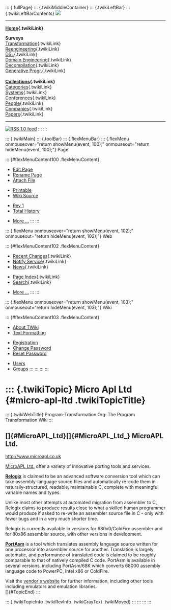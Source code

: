 ::: {.fullPage}
::: {.twikiMiddleContainer}
::: {.twikiLeftBar}
::: {.twikiLeftBarContents}
![](../pub/transformation.gif)

------------------------------------------------------------------------

**[Home](WebHome){.twikiLink}**

**Surveys**\
[Transformation](ProgramTransformation){.twikiLink}\
[Reengineering](ReengineeringWiki){.twikiLink}\
[DSL](DomainSpecificLanguages){.twikiLink}\
[Domain Engineering](DomainEngineering){.twikiLink}\
[Decompilation](DeCompilation){.twikiLink}\
[Generative Progr.](GenerativeProgrammingWiki){.twikiLink}\
\
**[Collections](CategoryCollection){.twikiLink}**\
[Categories](CategoryCategory){.twikiLink}\
[Systems](TransformationSystems){.twikiLink}\
[Conferences](TransformationConferences){.twikiLink}\
[People](TransformationPeople){.twikiLink}\
[Companies](TransformationCompanies){.twikiLink}\
[Papers](CategoryPaper){.twikiLink}

------------------------------------------------------------------------

[![](../pub/rss.gif "RSS 1.0 feed")](WebRss@skin=rss)
:::
:::

::: {.twikiMain}
::: {.toolBar}
::: {.flexMenuBar}
::: {.flexMenu onmouseover="return showMenu(event, 100);" onmouseout="return hideMenu(event, 100);"}
Page

::: {#flexMenuContent100 .flexMenuContent}
-   [Edit
    Page](http://www.program-transformation.org/edit/Transform/MicroAplLtd?t=1536826517)
-   [Rename
    Page](http://www.program-transformation.org/rename/Transform/MicroAplLtd)
-   [Attach
    File](http://www.program-transformation.org/attach/Transform/MicroAplLtd)

<!-- -->

-   [Printable](http://www.program-transformation.org/view/Transform/MicroAplLtd?skin=print.pattern)
-   [Wiki
    Source](http://www.program-transformation.org/view/Transform/MicroAplLtd?skin=text&raw=on&contenttype=text/plain)

<!-- -->

-   [Rev
    1](http://www.program-transformation.org/view/Transform/MicroAplLtd?rev=1.1)
-   [Total
    History](http://www.program-transformation.org/rdiff/Transform/MicroAplLtd)

<!-- -->

-   [More
    \...](http://www.program-transformation.org/oops/Transform/MicroAplLtd?template=oopsmore&param1=1.1&param2=1.1)
:::
:::

::: {.flexMenu onmouseover="return showMenu(event, 102);" onmouseout="return hideMenu(event, 102);"}
Web

::: {#flexMenuContent102 .flexMenuContent}
-   [Recent Changes](WebChanges){.twikiLink}
-   [Notify Service](WebNotify){.twikiLink}
-   [News](WebNews){.twikiLink}

<!-- -->

-   [Page Index](WebIndex){.twikiLink}
-   [Search](WebSearch){.twikiLink}

<!-- -->

-   [More
    \...](http://www.program-transformation.org/oops/Transform/MicroAplLtd?template=oopsmore&param1=1.1&param2=1.1)
:::
:::

::: {.flexMenu onmouseover="return showMenu(event, 103);" onmouseout="return hideMenu(event, 103);"}
Wiki

::: {#flexMenuContent103 .flexMenuContent}
-   [About
    TWiki](http://www.program-transformation.org/view/TWiki/WebHome)
-   [Text
    Formatting](http://www.program-transformation.org/view/TWiki/TextFormattingRules)

<!-- -->

-   [Registration](http://www.program-transformation.org/view/TWiki/TWikiRegistration)
-   [Change
    Password](http://www.program-transformation.org/view/TWiki/ChangePassword)
-   [Reset
    Password](http://www.program-transformation.org/view/TWiki/ResetPassword)

<!-- -->

-   [Users](http://www.program-transformation.org/view/Main/TWikiUsers)
-   [Groups](http://www.program-transformation.org/view/Main/TWikiGroups)
:::
:::
:::
:::

::: {.twikiTopic}
Micro Apl Ltd {#micro-apl-ltd .twikiTopicTitle}
=============

::: {.twikiWebTitle}
Program-Transformation.Org: The Program Transformation Wiki
:::

[]{#MicroAPL_Ltd}[]{#MicroAPL_Ltd_} MicroAPL Ltd.
-------------------------------------------------

<http://www.microapl.co.uk>

[MicroAPL Ltd.](http://www.microapl.co.uk) offer a variety of innovative
porting tools and services.

**[Relogix](http://www.microapl.co.uk/asm2c)** is claimed to be an
advanced software conversion tool which can take assembly-language
source files and automatically re-code them in naturally-structured,
readable, maintainable C, complete with meaningful variable names and
types.

Unlike most other attempts at automated migration from assembler to C,
Relogix claims to produce results close to what a skilled human
programmer would produce if asked to re-write an assembler source file
in C - only with fewer bugs and in a very much shorter time.

Relogix is currently available in versions for 680x0/ColdFire assembler
and for 80x86 assembler source, with other versions in development.

**[PortAsm](http://www.microapl.co.uk/Porting/PortAsm.html)** is a tool
which translates assembly language source written for one processor into
assembler source for another. Translation is largely automatic, and
performance of translated code is claimed to be roughly comparable to
that of natively compiled C code. PortAsm is available in several
versions, including PortAsm/68K which converts 68000 assembly language
code to PowerPC, Intel x86 or ColdFire.

Visit the [vendor\'s website](http://www.microapl.co.uk) for further
information, including other tools including emulators and emulation
libraries.\
[]{#TopicEnd}
:::

::: {.twikiTopicInfo .twikiRevInfo .twikiGrayText .twikiMoved}
:::
:::
:::
:::
